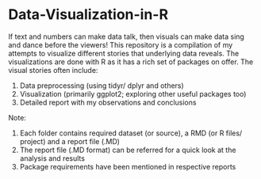 # Data-Visualization-in-R

If text and numbers can make data talk, then visuals can make data sing and dance before the viewers! This repository is a compilation of my attempts to visualize different stories that underlying data reveals.
The visualizations are done with R as it has a rich set of packages on offer. The visual stories often include:  
1. Data preprocessing (using tidyr/ dplyr and others)   
2. Visualization (primarily ggplot2; exploring other useful packages too)   
3. Detailed report with my observations and conclusions   

Note: 
1. Each folder contains required dataset (or source), a RMD (or R files/ project) and a report file (.MD)
2. The report file (.MD format) can be referred for a quick look at the analysis and results
3. Package requirements have been mentioned in respective reports